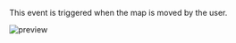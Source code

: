 This event is triggered when the map is moved by the user.

![preview](/images/mapbox/events/move-en.png)